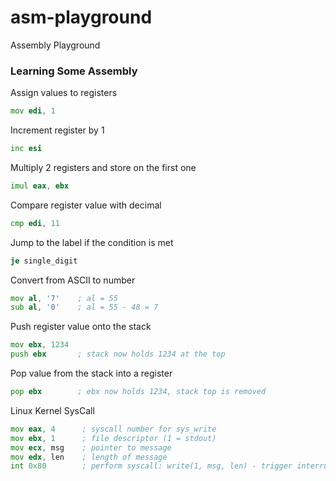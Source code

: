# asm-playground

Assembly Playground

### Learning Some Assembly

Assign values to registers
```asm
mov edi, 1
```

Increment register by 1
```asm
inc esi
```

Multiply 2 registers and store on the first one
```asm
imul eax, ebx
```

Compare register value with decimal
```asm
cmp edi, 11
```

Jump to the label if the condition is met
```asm
je single_digit
```

Convert from ASCII to number
```asm
mov al, '7'    ; al = 55
sub al, '0'    ; al = 55 - 48 = 7
```

Push register value onto the stack
```asm
mov ebx, 1234
push ebx       ; stack now holds 1234 at the top
```

Pop value from the stack into a register
```asm
pop ebx        ; ebx now holds 1234, stack top is removed
```

Linux Kernel SysCall 
```asm
mov eax, 4      ; syscall number for sys_write
mov ebx, 1      ; file descriptor (1 = stdout)
mov ecx, msg    ; pointer to message
mov edx, len    ; length of message
int 0x80        ; perform syscall: write(1, msg, len) - trigger interrupt
```
